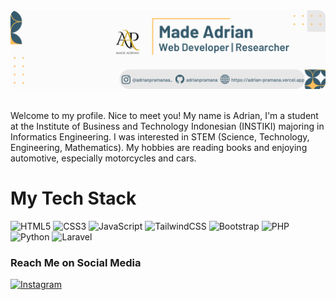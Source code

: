 <div align="center">
  <img style="border-radius: 10px;" src="https://github.com/adrianpramana/img-readme-profile/blob/main/My LinkedIn Banner.png" />
</div>
<br />

Welcome to my profile. Nice to meet you! My name is Adrian, I'm a student at the Institute of Business and Technology Indonesian (INSTIKI) majoring in Informatics Engineering. I was interested in STEM (Science, Technology, Engineering, Mathematics). My hobbies are reading books and enjoying automotive, especially motorcycles and cars.

# My Tech Stack   
![HTML5](https://img.shields.io/badge/html5-%23E34F26.svg?style=for-the-badge&logo=html5&logoColor=white)
![CSS3](https://img.shields.io/badge/css3-%231572B6.svg?style=for-the-badge&logo=css3&logoColor=white)
![JavaScript](https://img.shields.io/badge/javascript-%23323330.svg?style=for-the-badge&logo=javascript&logoColor=%23F7DF1E)
![TailwindCSS](https://img.shields.io/badge/tailwindcss-%2338B2AC.svg?style=for-the-badge&logo=tailwind-css&logoColor=white)
![Bootstrap](https://img.shields.io/badge/bootstrap-%23563D7C.svg?style=for-the-badge&logo=bootstrap&logoColor=white)
![PHP](https://img.shields.io/badge/php-%23777BB4.svg?style=for-the-badge&logo=php&logoColor=white)
![Python](https://img.shields.io/badge/python-%23777BB4.svg?style=for-the-badge&logo=python&logoColor=white)
![Laravel](https://img.shields.io/badge/laravel-%23FF2D20.svg?style=for-the-badge&logo=laravel&logoColor=white)
<div align="left">

### Reach Me on Social Media
[![Instagram](https://img.shields.io/badge/adrianpramanaa_%20-%23F3F6F5.svg?&style=for-the-badge&logo=instagram&logoColor=black)](https://www.instagram.com/adrianpramanaa_)
